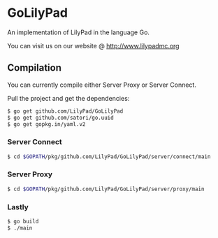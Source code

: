 GoLilyPad
=============

An implementation of LilyPad in the language Go.

You can visit us on our website @ http://www.lilypadmc.org

Compilation
-------------

You can currently compile either Server Proxy or Server Connect.

Pull the project and get the dependencies:
```bash
$ go get github.com/LilyPad/GoLilyPad
$ go get github.com/satori/go.uuid
$ go get gopkg.in/yaml.v2
```

### Server Connect ###

```bash
$ cd $GOPATH/pkg/github.com/LilyPad/GoLilyPad/server/connect/main
```

### Server Proxy ###

```bash
$ cd $GOPATH/pkg/github.com/LilyPad/GoLilyPad/server/proxy/main
```

### Lastly ###

```bash
$ go build
$ ./main
```
